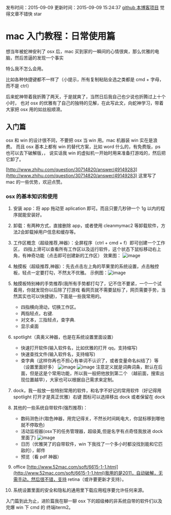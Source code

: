 发布时间：2015-09-09
更新时间：2015-09-09 15:24:37
[github 本博客项目](https://github.com/SimplyY/Blog/)  觉得文章不错快 star
 
# mac 入门教程：日常使用篇

想当年被蛇神安利了 osx 后，mac 买到家的一瞬间的心情很爽，那么优雅的电脑，然后苦逼的发现一个事实

特么我不怎么会用。

比如各种快捷键都不一样了（小提示，所有复制粘贴全选之类都是 cmd + 字母，而不是 ctrl）

后来蛇神带着我折腾了两天，于是就爽了，当然日后我自己也少说也折腾过上十个小时，
也对 osx 的优雅有了自己的独特的见解，在此写此文，向蛇神学习，带着大家把 osx 用的如丝般顺滑。

## 入门篇

osx 和 win 的设计很不同，不要把 osx 当 win 用。mac 机器装 win 实在是浪费。
而且 osx 基本上都有 win 的替代方案，比如 word 什么的，有免费版，ps 也可以去下破解版，，
说实话我 win 的虚拟机一开始时用来准备打游戏的，然后把它卸了。

[http://www.zhihu.com/question/30714820/answer/49149283](http://www.zhihu.com/question/30714820/answer/49149283) 这里写了 mac 的一些优势，欢迎点赞。

### osx 的基本知识和使用

1. 安装 app：将 app 拖动至 aplication 即可。而且只要几秒钟一个 1g 以内的程序就能安装好。
2. 卸载：有两种方式，直接删除 app，或者使用 cleanmymac2 等卸载软件，方法2会卸载掉用户信息和缓存等。

3. 工作区概念（超级推荐,神器）：全屏程序（ctrl + cmd + f）即可创建一个工作区，
四指上滑可以查看所有工作区以及运行软件，这个状态下鼠标移动右上角，有神奇功能（点击即可创建新的工作区）
效果图：
![image](https://cloud.githubusercontent.com/assets/8455579/9296594/0c37ddf4-44c3-11e5-9f3b-15b996a34a43.png)
4. 触摸板（超级推荐,神器）：先去点击左上角的苹果里的系统设置，点击触控板，轻点一定要打勾，不然太不优雅。
示例图：![image](https://cloud.githubusercontent.com/assets/8455579/9296612/7a68d198-44c3-11e5-884a-b0a3353b41cd.png)
5. 触摸板特别棒的手势推荐(我所有手势都打勾了，记不住不要紧，一个一个试着用，你就发现你以后除了打游戏
    看网页就不需要鼠标了，网页需要手势，当然其实也可以快捷键)，下面是一些我常用的。
    - 四指横向滑动，切换工作区。
    - 两指轻点，右键.
    - 对文本，三指轻点，查字典.
    - 显示桌面
6. spotlight（真奥义神器，也是在系统设置里面设置）
    - 快速打开软件(输入软件名，比如优雅的打开 qq，支持缩写)
    - 快速查找文件(输入软件名，支持缩写)
    - 查字典（这样你再也不担心有单词不认识了，或者变量命名纠结了）等（设置里面好多）
![image](https://cloud.githubusercontent.com/assets/8455579/9296716/8a0ff7f0-44c5-11e5-90fb-a49f5d23ce90.png)
![image](https://cloud.githubusercontent.com/assets/8455579/9296720/963a6722-44c5-11e5-8db2-3b707a9c243a.png)
注意定义就是词典词条，默认在后面，但是这是个常用功能，所以我一般把他放到第二个
（越前面，搜索出现位置越早），大家也可以根据自己需求来定制。
7. dock，我一般放一些特别常用的软件，和名字不好记的常用软件（好记得用 spotlight
打开才是真正优雅）右键 图标可以选择移出 dock 或者保留在 dock
8. 其他的一些系统自带软件(强烈推荐)：
    - 数码测色计(取色神器，用完记得关，不然长时间耗电大，你鼠标移到哪他就不停取色)
    - 活动监视器(osx下的任务管理器，超级美,但是名字有点奇怪我放进 dock 里面了) ![image](https://cloud.githubusercontent.com/assets/8455579/9296851/489194ac-44c8-11e5-8b3a-74d31f2aadec.png)
    - 日历（优雅哭了的自带软件，win 下我找了一个多小时都没找到能和它匹敌的），邮件
    - 预览（看 pdf 神器）
9. office [http://www.52mac.com/soft/6615-1-1.html](http://www.52mac.com/soft/6615-1-1.html)我用的是2011，自动破解，无需手动，然后很不错，支持 retina（或许要更新才支持）。
10. 系统设置里面的安全和隐私的通用里下载应用程序要允许任何来源。



入门篇到此为止，进阶篇我在聊一聊 osx 下的超级棒的非系统自带的软件们以及完爆 win 下 cmd 的
终端iterm2。
